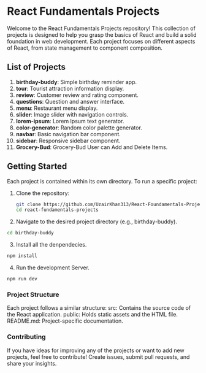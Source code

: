 # React Fundamentals Projects

Welcome to the React Fundamentals Projects repository! This collection of projects is designed to help you grasp the basics of React and build a solid foundation in web development. Each project focuses on different aspects of React, from state management to component composition.

## List of Projects

1. **birthday-buddy**: Simple birthday reminder app.
2. **tour**: Tourist attraction information display.
3. **review**: Customer review and rating component.
4. **questions**: Question and answer interface.
5. **menu**: Restaurant menu display.
6. **slider**: Image slider with navigation controls.
7. **lorem-ipsum**: Lorem Ipsum text generator.
8. **color-generator**: Random color palette generator.
9. **navbar**: Basic navigation bar component.
10. **sidebar**: Responsive sidebar component.
11. **Grocery-Bud**: Grocery-Bud User can Add and Delete Items.

## Getting Started

Each project is contained within its own directory. To run a specific project:

1. Clone the repository:
   ```bash
   git clone https://github.com/UzairKhan313/React-Foundamentals-Projects.git
   cd react-fundamentals-projects
   ```
2. Navigate to the desired project directory (e.g., birthday-buddy).

```bash
cd birthday-buddy
```

3. Install all the denpendecies.

```bash
npm install
```

4. Run the development Server.

```bash
npm run dev
```

### Project Structure

Each project follows a similar structure:
src: Contains the source code of the React application.
public: Holds static assets and the HTML file.
README.md: Project-specific documentation.

### Contributing

If you have ideas for improving any of the projects or want to add new projects, feel free to contribute! Create issues, submit pull requests, and share your insights.
